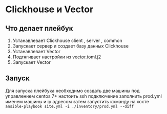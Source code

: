 # Clickhouse и Vector

## Что делает плейбук
  
1. Устанавлевает Clickhouse client , server , common
2. Запускает сервер и создает базу данных Clickhouse
3. Устанавлевает Vector
4. Подтягивает настройки из vector.toml.j2
5. Запускает Vector

## Запуск

Для запуска плейбука необходимо создать две машины под управлением centos 7+ настоить ssh подключение 
заполнить prod.yml именем машины и ip адресом затем запустить команду на хосте 
```ansible-playbook site.yml -i ./inventory/prod.yml --diff```